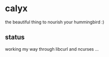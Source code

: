 calyx
=====
the beautiful thing to nourish your hummingbird :)

status
------
working my way through libcurl and ncurses ...

